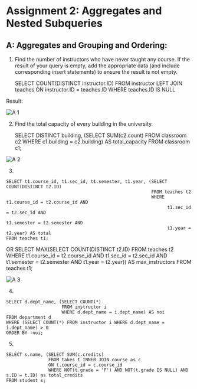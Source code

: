 # Assignment 2: Aggregates and Nested Subqueries

## A: Aggregates and Grouping and Ordering:

1. Find the number of instructors who have never taught any course. If the result of your query is empty, add the appropriate data (and include corresponding insert statements) to ensure the result is not empty.

    SELECT COUNT(DISTINCT instructor.ID)
    FROM instructor LEFT JOIN teaches
    ON instructor.ID = teaches.ID
    WHERE teaches.ID IS NULL

Result:

![A 1](/images/2_a_1.png)

2. Find the total capacity of every building in the university.

    SELECT DISTINCT building, (SELECT SUM(c2.count)
                               FROM classroom c2
                               WHERE c1.building = c2.building) AS total_capacity
    FROM classroom c1;


![A 2](/images/2_a_2.png)

3.

    SELECT t1.course_id, t1.sec_id, t1.semester, t1.year, (SELECT COUNT(DISTINCT t2.ID) 
                                                           FROM teaches t2 
                                                           WHERE t1.course_id = t2.course_id AND 
                                                                 t1.sec_id = t2.sec_id AND 
                                                                 t1.semester = t2.semester AND 
                                                                 t1.year = t2.year) AS total 
    FROM teaches t1;

OR
    SELECT MAX(SELECT COUNT(DISTINCT t2.ID) 
               FROM teaches t2 
               WHERE t1.course_id = t2.course_id AND 
               t1.sec_id = t2.sec_id AND 
               t1.semester = t2.semester AND 
               t1.year = t2.year)) AS max_instructors
    FROM teaches t1;

![A 3](/images/2_a_3.png)

4. 


    SELECT d.dept_name, (SELECT COUNT(*) 
                         FROM instructor i  
                         WHERE d.dept_name = i.dept_name) AS noi 
    FROM department d 
    WHERE (SELECT COUNT(*) FROM instructor i WHERE d.dept_name = i.dept_name) > 0 
    ORDER BY -noi;

5. 

    SELECT s.name, (SELECT SUM(c.credits) 
                    FROM takes t INNER JOIN course as c 
                    ON t.course_id = c.course_id 
                    WHERE NOT(t.grade = 'F') AND NOT(t.grade IS NULL) AND s.ID = t.ID) as total_credits 
    FROM student s;
 

    

